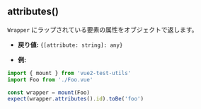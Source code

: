 ## attributes()

`Wrapper` にラップされている要素の属性をオブジェクトで返します。

- **戻り値:** `{[attribute: string]: any}`

- **例:**

```js
import { mount } from 'vue2-test-utils'
import Foo from './Foo.vue'

const wrapper = mount(Foo)
expect(wrapper.attributes().id).toBe('foo')
```
